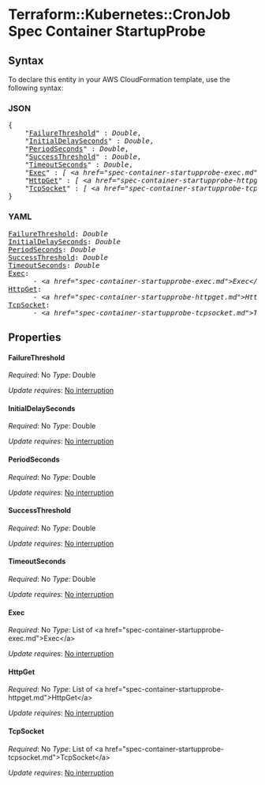 # Terraform::Kubernetes::CronJob Spec Container StartupProbe

## Syntax

To declare this entity in your AWS CloudFormation template, use the following syntax:

### JSON

<pre>
{
    "<a href="#failurethreshold" title="FailureThreshold">FailureThreshold</a>" : <i>Double</i>,
    "<a href="#initialdelayseconds" title="InitialDelaySeconds">InitialDelaySeconds</a>" : <i>Double</i>,
    "<a href="#periodseconds" title="PeriodSeconds">PeriodSeconds</a>" : <i>Double</i>,
    "<a href="#successthreshold" title="SuccessThreshold">SuccessThreshold</a>" : <i>Double</i>,
    "<a href="#timeoutseconds" title="TimeoutSeconds">TimeoutSeconds</a>" : <i>Double</i>,
    "<a href="#exec" title="Exec">Exec</a>" : <i>[ &lt;a href=&#34;spec-container-startupprobe-exec.md&#34;&gt;Exec&lt;/a&gt;, ... ]</i>,
    "<a href="#httpget" title="HttpGet">HttpGet</a>" : <i>[ &lt;a href=&#34;spec-container-startupprobe-httpget.md&#34;&gt;HttpGet&lt;/a&gt;, ... ]</i>,
    "<a href="#tcpsocket" title="TcpSocket">TcpSocket</a>" : <i>[ &lt;a href=&#34;spec-container-startupprobe-tcpsocket.md&#34;&gt;TcpSocket&lt;/a&gt;, ... ]</i>
}
</pre>

### YAML

<pre>
<a href="#failurethreshold" title="FailureThreshold">FailureThreshold</a>: <i>Double</i>
<a href="#initialdelayseconds" title="InitialDelaySeconds">InitialDelaySeconds</a>: <i>Double</i>
<a href="#periodseconds" title="PeriodSeconds">PeriodSeconds</a>: <i>Double</i>
<a href="#successthreshold" title="SuccessThreshold">SuccessThreshold</a>: <i>Double</i>
<a href="#timeoutseconds" title="TimeoutSeconds">TimeoutSeconds</a>: <i>Double</i>
<a href="#exec" title="Exec">Exec</a>: <i>
      - &lt;a href=&#34;spec-container-startupprobe-exec.md&#34;&gt;Exec&lt;/a&gt;</i>
<a href="#httpget" title="HttpGet">HttpGet</a>: <i>
      - &lt;a href=&#34;spec-container-startupprobe-httpget.md&#34;&gt;HttpGet&lt;/a&gt;</i>
<a href="#tcpsocket" title="TcpSocket">TcpSocket</a>: <i>
      - &lt;a href=&#34;spec-container-startupprobe-tcpsocket.md&#34;&gt;TcpSocket&lt;/a&gt;</i>
</pre>

## Properties

#### FailureThreshold

_Required_: No
_Type_: Double

_Update requires_: [No interruption](https://docs.aws.amazon.com/AWSCloudFormation/latest/UserGuide/using-cfn-updating-stacks-update-behaviors.html#update-no-interrupt)

#### InitialDelaySeconds

_Required_: No
_Type_: Double

_Update requires_: [No interruption](https://docs.aws.amazon.com/AWSCloudFormation/latest/UserGuide/using-cfn-updating-stacks-update-behaviors.html#update-no-interrupt)

#### PeriodSeconds

_Required_: No
_Type_: Double

_Update requires_: [No interruption](https://docs.aws.amazon.com/AWSCloudFormation/latest/UserGuide/using-cfn-updating-stacks-update-behaviors.html#update-no-interrupt)

#### SuccessThreshold

_Required_: No
_Type_: Double

_Update requires_: [No interruption](https://docs.aws.amazon.com/AWSCloudFormation/latest/UserGuide/using-cfn-updating-stacks-update-behaviors.html#update-no-interrupt)

#### TimeoutSeconds

_Required_: No
_Type_: Double

_Update requires_: [No interruption](https://docs.aws.amazon.com/AWSCloudFormation/latest/UserGuide/using-cfn-updating-stacks-update-behaviors.html#update-no-interrupt)

#### Exec

_Required_: No
_Type_: List of &lt;a href=&#34;spec-container-startupprobe-exec.md&#34;&gt;Exec&lt;/a&gt;

_Update requires_: [No interruption](https://docs.aws.amazon.com/AWSCloudFormation/latest/UserGuide/using-cfn-updating-stacks-update-behaviors.html#update-no-interrupt)

#### HttpGet

_Required_: No
_Type_: List of &lt;a href=&#34;spec-container-startupprobe-httpget.md&#34;&gt;HttpGet&lt;/a&gt;

_Update requires_: [No interruption](https://docs.aws.amazon.com/AWSCloudFormation/latest/UserGuide/using-cfn-updating-stacks-update-behaviors.html#update-no-interrupt)

#### TcpSocket

_Required_: No
_Type_: List of &lt;a href=&#34;spec-container-startupprobe-tcpsocket.md&#34;&gt;TcpSocket&lt;/a&gt;

_Update requires_: [No interruption](https://docs.aws.amazon.com/AWSCloudFormation/latest/UserGuide/using-cfn-updating-stacks-update-behaviors.html#update-no-interrupt)

